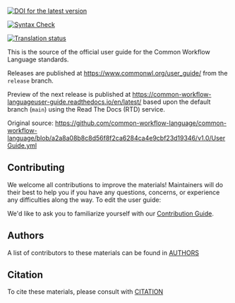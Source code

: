 [![DOI for the latest version](https://zenodo.org/badge/89621457.svg)](https://zenodo.org/badge/latestdoi/89621457)

[![Syntax Check](https://app.travis-ci.com/common-workflow-language/user_guide.svg?branch=main)](https://app.travis-ci.com/common-workflow-language/user_guide)

[![Translation status](https://hosted.weblate.org/widgets/commonwl/-/user-guide/svg-badge.svg)](https://hosted.weblate.org/engage/commonwl/)

This is the source of the official user guide for the Common Workflow Language standards.

Releases are published at <https://www.commonwl.org/user_guide/> from the `release` branch.

Preview of the next release is published at <https://common-workflow-languageuser-guide.readthedocs.io/en/latest/>
based upon the default branch (`main`) using the Read The Docs (RTD) service.

Original source:
https://github.com/common-workflow-language/common-workflow-language/blob/a2a8a08b8c8d56f8f2ca6284ca4e9cbf23d19346/v1.0/UserGuide.yml

## Contributing

We welcome all contributions to improve the materials! Maintainers will do their best to help you if you have any
questions, concerns, or experience any difficulties along the way.
To edit the user guide:

We'd like to ask you to familiarize yourself with our [Contribution Guide](CONTRIBUTING.md).

## Authors

A list of contributors to these materials can be found in [AUTHORS](AUTHORS.md)

## Citation

To cite these materials, please consult with [CITATION](CITATION.md)

